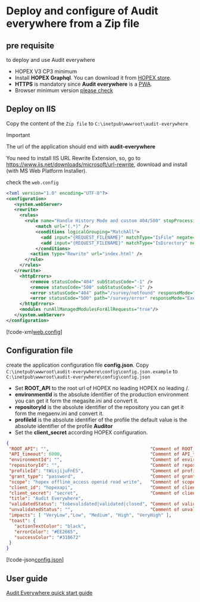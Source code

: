 # Deploy and configure of **Audit everywhere** from a Zip file

## pre requisite

to deploy and use Audit everywhere

- HOPEX V3 CP3 minimum
- Install **HOPEX Graphql**. You can download it from [HOPEX store](https://community.mega.com/t5/HOPEX-Store/GraphQL-REST-API/td-p/21381).
- **HTTPS** is mandatory since **Audit everywhere** is a [PWA](https://developers.google.com/web/ilt/pwa/introduction-to-progressive-web-app-architectures).
- Browser minimum version [please check](https://caniuse.com/#search=Service%20Workers)

## Deploy on IIS  

Copy the content of the `Zip file` to `C:\inetpub\wwwroot\audit-everywhere`

>[!IMPORTANT]
>The url of the application should end with **audit-everywhere**
>

You need to install IIS URL Rewrite Extension, so, go to <https://www.iis.net/downloads/microsoft/url-rewrite>, download and install (with MS Web Platform Installer).

check the `web.config`

 ```xml
<?xml version="1.0" encoding="UTF-8"?>
<configuration>
    <system.webServer>
    <rewrite>
      <rules>
        <rule name="Handle History Mode and custom 404/500" stopProcessing="true">
            <match url="(.*)" />
            <conditions logicalGrouping="MatchAll">
              <add input="{REQUEST_FILENAME}" matchType="IsFile" negate="true" />
              <add input="{REQUEST_FILENAME}" matchType="IsDirectory" negate="true" />
            </conditions>
          <action type="Rewrite" url="index.html" />
        </rule>
      </rules>
    </rewrite>
      <httpErrors>
          <remove statusCode="404" subStatusCode="-1" />
          <remove statusCode="500" subStatusCode="-1" />
          <error statusCode="404" path="/survey/notfound" responseMode="ExecuteURL" />
          <error statusCode="500" path="/survey/error" responseMode="ExecuteURL" />
      </httpErrors>
      <modules runAllManagedModulesForAllRequests="true"/>
    </system.webServer>
</configuration>
```

[!code-xml[web.config](../public/web.config)]

## Configuration file

create the application configuration file **config.json**. Copy `C:\inetpub\wwwroot\audit-everywhere\config\config.json.example` to `C:\inetpub\wwwroot\audit-everywhere\config\config.json`

- Set **ROOT_API** to the root url of HOPEX no leading HOPEX no leading /.
- **environmentId** is the absolute identifier of the production environment you can get it form the megasite.ini and convert it.
- **repositoryId** is the absolute identifier of the repository you can get it form the megaenv.ini and convert it.
- **profileId** is the absolute identifier of the profile the default value is the absolute identifier of the profile **Auditor**
- Set the **client_secret** according HOPEX configuration.

 ```json
{
  "ROOT_API": "",                                      "Comment of ROOT_API":     " root url of HOPEX no leading HOPEX no leading /",
  "API_timeout": 6000,                                 "Comment of API_timeout":  " Limit of time in ms, where the application switches to offline mode 0 will ignore",
  "environmentId": "",                                 "Comment of environmentId":" Absolute identifier of the environment see megasite.ini and convert it",
  "repositoryId": "",                                  "Comment of repositoryId": " Absolute identifier of the repository  see megaenv.ini and convert it",
  "profileId": "tWisjijuFnES",                         "Comment of profileId":    " Absolute identifier of the Auditor profile",
  "grant_type": "password",                            "Comment of grant_type":   " Authentication parameter",
  "scope": "hopex offline_access openid read write",   "Comment of scope":        " Authentication scope",
  "client_id": "hopexapi",                             "Comment of client_id":    " Authentication Client Id",
  "client_secret": "secret",                           "Comment of client_secret":" Authentication Client secret Set the secret of hopexapi check HOPEX configuration",
  "title": "Audit Everywhere",
  "validatedStatus": "tobevalidated|validated|closed", "Comment of validatedStatus":" Values to be separated by the '|' character",
  "unvalidatedStatus": "",                             "Comment of unvalidatedStatus":" Values to be separated by the '|' character",
  "impacts": [ "VeryLow","Low", "Medium", "High", "VeryHigh" ],
  "toast": {
    "actionTextColor": "black",
    "errorColor": "#EE2665",
    "successColor": "#31B672"
  }
}
 ```

[!code-json[config.json](..\public\config\config.json.example)]

## User guide

[Audit Everywhere quick start guide](documentation/readme.md)
